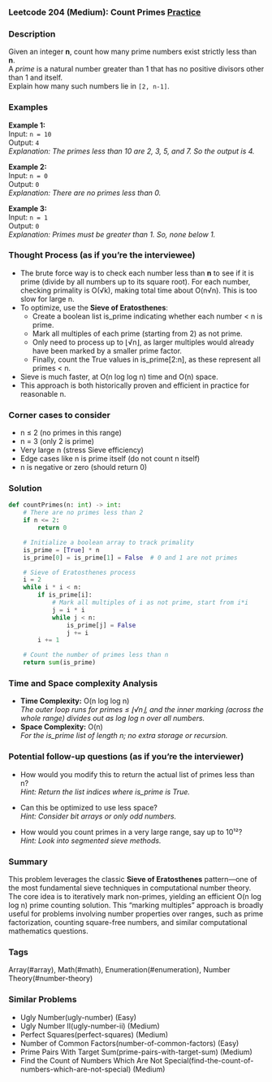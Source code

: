 ### Leetcode 204 (Medium): Count Primes [Practice](https://leetcode.com/problems/count-primes)

### Description  
Given an integer **n**, count how many prime numbers exist strictly less than **n**.  
A *prime* is a natural number greater than 1 that has no positive divisors other than 1 and itself.  
Explain how many such numbers lie in `[2, n-1]`.

### Examples  

**Example 1:**  
Input: `n = 10`  
Output: `4`  
*Explanation: The primes less than 10 are 2, 3, 5, and 7. So the output is 4.*

**Example 2:**  
Input: `n = 0`  
Output: `0`  
*Explanation: There are no primes less than 0.*

**Example 3:**  
Input: `n = 1`  
Output: `0`  
*Explanation: Primes must be greater than 1. So, none below 1.*

### Thought Process (as if you’re the interviewee)  
- The brute force way is to check each number less than **n** to see if it is prime (divide by all numbers up to its square root). For each number, checking primality is O(√k), making total time about O(n√n). This is too slow for large n.
- To optimize, use the **Sieve of Eratosthenes**:
  - Create a boolean list is_prime indicating whether each number < n is prime.
  - Mark all multiples of each prime (starting from 2) as not prime.
  - Only need to process up to ⌊√n⌋, as larger multiples would already have been marked by a smaller prime factor.
  - Finally, count the True values in is_prime[2:n], as these represent all primes < n.
- Sieve is much faster, at O(n log log n) time and O(n) space.
- This approach is both historically proven and efficient in practice for reasonable n.

### Corner cases to consider  
- n ≤ 2 (no primes in this range)
- n = 3 (only 2 is prime)
- Very large n (stress Sieve efficiency)
- Edge cases like n is prime itself (do not count n itself)
- n is negative or zero (should return 0)

### Solution

```python
def countPrimes(n: int) -> int:
    # There are no primes less than 2
    if n <= 2:
        return 0

    # Initialize a boolean array to track primality
    is_prime = [True] * n
    is_prime[0] = is_prime[1] = False  # 0 and 1 are not primes

    # Sieve of Eratosthenes process
    i = 2
    while i * i < n:
        if is_prime[i]:
            # Mark all multiples of i as not prime, start from i*i
            j = i * i
            while j < n:
                is_prime[j] = False
                j += i
        i += 1

    # Count the number of primes less than n
    return sum(is_prime)
```

### Time and Space complexity Analysis  

- **Time Complexity:** O(n log log n)  
  *The outer loop runs for primes ≤ ⌊√n⌋, and the inner marking (across the whole range) divides out as log log n over all numbers.*
- **Space Complexity:** O(n)  
  *For the is_prime list of length n; no extra storage or recursion.*

### Potential follow-up questions (as if you’re the interviewer)  

- How would you modify this to return the actual list of primes less than n?  
  *Hint: Return the list indices where is_prime is True.*

- Can this be optimized to use less space?  
  *Hint: Consider bit arrays or only odd numbers.*

- How would you count primes in a very large range, say up to 10¹²?  
  *Hint: Look into segmented sieve methods.*

### Summary
This problem leverages the classic **Sieve of Eratosthenes** pattern—one of the most fundamental sieve techniques in computational number theory. The core idea is to iteratively mark non-primes, yielding an efficient O(n log log n) prime counting solution. This “marking multiples” approach is broadly useful for problems involving number properties over ranges, such as prime factorization, counting square-free numbers, and similar computational mathematics questions.

### Tags
Array(#array), Math(#math), Enumeration(#enumeration), Number Theory(#number-theory)

### Similar Problems
- Ugly Number(ugly-number) (Easy)
- Ugly Number II(ugly-number-ii) (Medium)
- Perfect Squares(perfect-squares) (Medium)
- Number of Common Factors(number-of-common-factors) (Easy)
- Prime Pairs With Target Sum(prime-pairs-with-target-sum) (Medium)
- Find the Count of Numbers Which Are Not Special(find-the-count-of-numbers-which-are-not-special) (Medium)